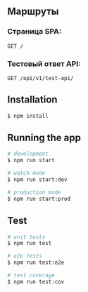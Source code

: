 ## Маршруты

### Страница SPA:

`GET /`

### Тестовый ответ API:

`GET /api/v1/test-api/`

## Installation

```bash
$ npm install
```

## Running the app

```bash
# development
$ npm run start

# watch mode
$ npm run start:dev

# production mode
$ npm run start:prod
```

## Test

```bash
# unit tests
$ npm run test

# e2e tests
$ npm run test:e2e

# test coverage
$ npm run test:cov
```
